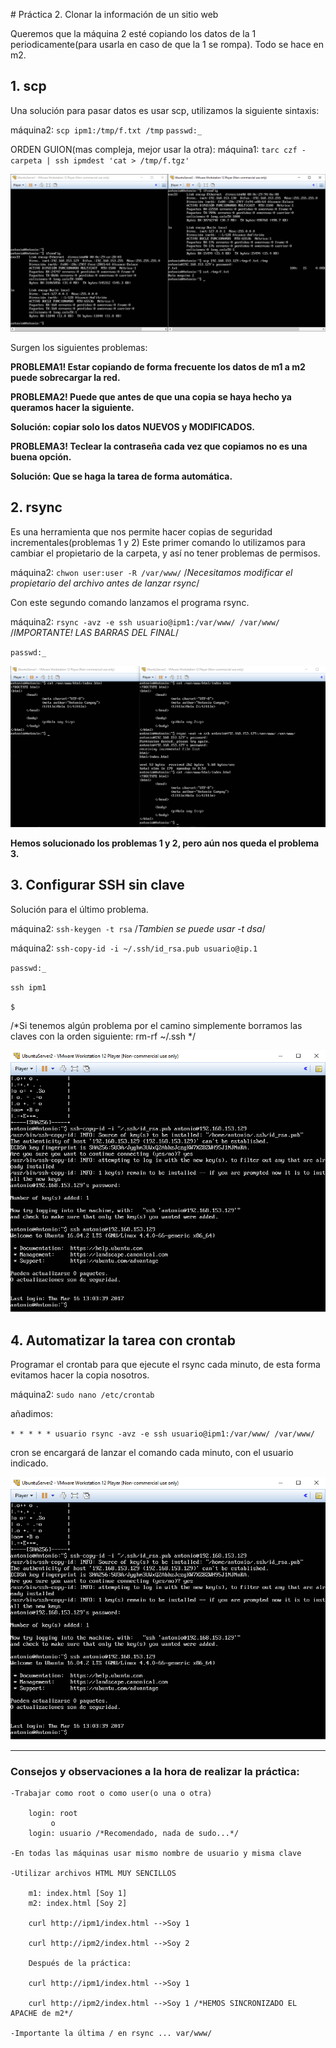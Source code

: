 ﻿﻿# Práctica 2. Clonar la información de un sitio web

Queremos que la máquina 2 esté copiando los datos de la 1 periodicamente(para usarla en caso de que la 1 se rompa).
Todo se hace en m2.

## 1. scp

Una solución para pasar datos es usar scp, utilizamos la siguiente sintaxis:

máquina2:
`scp ipm1:/tmp/f.txt /tmp`
`passwd:_`

ORDEN GUION(mas compleja, mejor usar la otra):
máquina1:
`tarc czf - carpeta | ssh ipmdest 'cat > /tmp/f.tgz'`

![Captura de pantalla scp](https://github.com/campoy94/SWAP/blob/master/Practicas/Practica2/swapp2img1.PNG)

Surgen los siguientes problemas:

**PROBLEMA1! Estar copiando de forma frecuente los datos de m1 a m2 puede sobrecargar la red.**

**PROBLEMA2! Puede que antes de que una copia se haya hecho ya queramos hacer la siguiente.**

**Solución: copiar solo los datos NUEVOS y MODIFICADOS.**


**PROBLEMA3! Teclear la contraseña cada vez que copiamos no es una buena opción.**

**Solución: Que se haga la tarea de forma automática.**


## 2. rsync

Es una herramienta que nos permite hacer copias de seguridad incrementales(problemas 1 y 2)
Este primer comando lo utilizamos para cambiar el propietario de la carpeta, y así no tener
problemas de permisos.

máquina2:
`chwon user:user -R /var/www/` /*Necesitamos modificar el propietario del archivo antes de lanzar rsync*/

Con este segundo comando lanzamos el programa rsync.

máquina2:
`rsync -avz -e ssh usuario@ipm1:/var/www/ /var/www/` /*IMPORTANTE! LAS BARRAS DEL FINAL*/

`passwd:_`

![Captura de pantalla rsync](https://github.com/campoy94/SWAP/blob/master/Practicas/Practica2/swapp2img2.PNG)

**Hemos solucionado los problemas 1 y 2, pero aún nos queda el problema 3.**


## 3. Configurar SSH sin clave

Solución para el último problema.

máquina2:
`ssh-keygen -t rsa`  /*Tambien se puede usar -t dsa*/
  
máquina2:
`ssh-copy-id -i ~/.ssh/id_rsa.pub usuario@ip.1`

`passwd:_`


`ssh ipm1`

`$ `

/*Si tenemos algún problema por el camino simplemente borramos las claves con la orden siguiente: rm-rf ~/.ssh */

![Captura de pantalla ssh-keygen](https://github.com/campoy94/SWAP/blob/master/Practicas/Practica2/swapp2img3.PNG)

## 4. Automatizar la tarea con crontab

Programar el crontab para que ejecute el rsync cada minuto, de esta forma evitamos hacer la copia nosotros.

máquina2:
`sudo nano /etc/crontab`

añadimos:

`* * * * * usuario rsync -avz -e ssh usuario@ipm1:/var/www/ /var/www/ `

cron se encargará de lanzar el comando cada minuto, con el usuario indicado.

![Captura de pantalla crontab](https://github.com/campoy94/SWAP/blob/master/Practicas/Practica2/swapp2img3.PNG)

-------------------------------------------------------------------------------------------------
### Consejos y observaciones a la hora de realizar la práctica:

	-Trabajar como root o como user(o una o otra)

		login: root 
		     o
		login: usuario /*Recomendado, nada de sudo...*/

	-En todas las máquinas usar mismo nombre de usuario y misma clave

	-Utilizar archivos HTML MUY SENCILLOS

		m1: index.html [Soy 1]
		m2: index.html [Soy 2]

		curl http://ipm1/index.html -->Soy 1

		curl http://ipm2/index.html -->Soy 2

		Después de la práctica:

		curl http://ipm1/index.html -->Soy 1

		curl http://ipm2/index.html -->Soy 1 /*HEMOS SINCRONIZADO EL APACHE de m2*/

	-Importante la última / en rsync ... var/www/	
